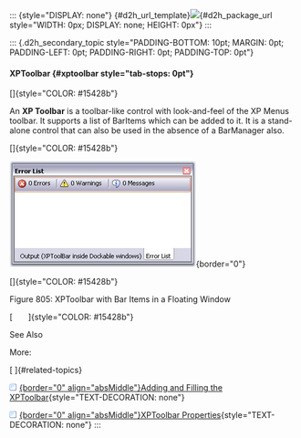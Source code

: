 ::: {style="DISPLAY: none"}
[](ms-xhelp:///?Id=d2h_url_template){#d2h_url_template}![](!package_url!){#d2h_package_url style="WIDTH: 0px; DISPLAY: none; HEIGHT: 0px"}
:::

::: {.d2h_secondary_topic style="PADDING-BOTTOM: 10pt; MARGIN: 0pt; PADDING-LEFT: 0pt; PADDING-RIGHT: 0pt; PADDING-TOP: 0pt"}
#### XPToolbar {#xptoolbar style="tab-stops: 0pt"}

[]{style="COLOR: #15428b"} 

An **XP Toolbar** is a toolbar-like control with look-and-feel of the XP Menus toolbar. It supports a list of BarItems which can be added to it. It is a stand-alone control that can also be used in the absence of a BarManager also.

[]{style="COLOR: #15428b"} 

![](ImagesExt/image76_793.jpg){border="0"}

[]{style="COLOR: #15428b"} 

Figure 805: XPToolbar with Bar Items in a Floating Window

[       ]{style="COLOR: #15428b"}

See Also

More:

[ ]{#related-topics}

[![](button.gif){border="0" align="absMiddle"}Adding and Filling the XPToolbar](ms-xhelp:///?Id=75401a94-fb78-45a3-8cef-a4c5bb6607a2){style="TEXT-DECORATION: none"}

[![](button.gif){border="0" align="absMiddle"}XPToolbar Properties](ms-xhelp:///?Id=046265d9-dd59-48a6-b66e-27899b58584f){style="TEXT-DECORATION: none"}
:::
